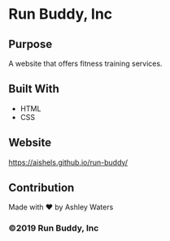 # Run Buddy, Inc

## Purpose
A website that offers fitness training services.

## Built With
* HTML
* CSS

## Website
https://aishels.github.io/run-buddy/

## Contribution
Made with ❤️ by Ashley Waters

### ©️2019 Run Buddy, Inc
